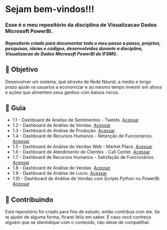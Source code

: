 <!--
# Visualizacao_Dados_Microsoft_PowerBI
Repositorio criado para documentar todo o meu passo a passo, projetos,  pesquisas, ideias e códigos, desenvolvidos durante a disciplina, Visualizacao de Dados Microsoft PowerBI do IFSMG.
-->

<h1> Sejam bem-vindos!!!</h1>
<h3>Esse é o meu repositório da disciplina de Visualizacao Dados Microsoft PowerBI.</h3>
<h5> 
Repositorio criado para documentar todo o meu passo a passo, projetos,  pesquisas, ideias e códigos, desenvolvidos durante a disciplina, Visualizacao de Dados Microsoft PowerBI do IFSMG.
 </h5> 

<h2> 🎯 Objetivo </h2>
Desenvolver um sistema, que através de Rede Neural, a medio e longo prazo ajude os usuarios a economizar e ao mesmo tempo investir em ativos e ações que almentem seus ganhos com baixos riscos.

<h2 dir="auto"> 🚦 Guia </h2>
<ul dir="auto">
 <li> 1.1 - Dashboard de Analise de Sentimentos - Tweets. <a href="https://">Acessar</a> </li>
 <li> 1.2 - Dashboard de Análise de Vendas. <a href="https://"> Acessar </a> </li>
 <li> 1.3 - Dashboard de Análise de Produção. <a href="https://"> Acessar </a> </li>
 <li> 1.4 - Dashboard de Recursos Humanos - Retenção de Funcionários. <a href="https://"> Acessar </a> </li>
 <li> 1.5 - Dashboard de Análise de Vendas Web - Market Place. <a href="https://"> Acessar </a> </li>
 <li> 1.6 - Dashboard de Atendimento de Clientes - Call Center. <a href="https://"> Acessar </a> </li>
 <li> 1.7 - Dashboard de Recursos Humanos - Satisfação de Funcionários. <a href="https://"> Acessar </a> </li>
 <li> 1.8 - Dashboard de Análise de Vendas. <a href="https://"> Acessar </a> </li>
 <li> 1.9 - Dashboard de Análise de Lucro. <a href="https://"> Acessar </a> </li>
 <li> 1.10 - Dashboard de Análise de Vendas com Scripts Python no PowerBI. <a href="https://"> Acessar </a> </li>


 
</ul>


<h2 dir="auto"> 🤝 Contribuindo </h2>
<p dir="auto">
  Este repositório foi criado para fins de estudo, então contribua com ele. Se te ajudei de alguma forma, ficarei feliz em
  saber. E caso você conheça alguém que se identidique com o conteúdo, não deixe de compatilhar.
</p>
